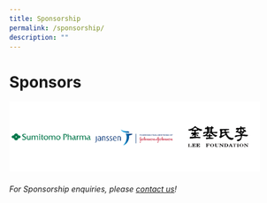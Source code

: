 ```yaml
---
title: Sponsorship
permalink: /sponsorship/
description: ""
---
```

# Sponsors

<div style="display: flex; flex-wrap: wrap;">
    <div style="flex-basis: 30%; max-width: 30%;">
     <a href="https://www.sumitomo-pharma.com/profile/office/sumitomo_pharma_asiapacific.html"><img alt="Sumitomo Logo" src="/images/SponsorsLogo/sumitomov2.png"></a>
  </div>
	<div style="flex-basis: 30%; max-width: 30%;">
   <img alt="logo" src="/images/SponsorsLogo/johnsonv2.png">
  </div>
	<div style="flex-basis: 30%; max-width: 30%;">
		<img alt="logo" src="/images/SponsorsLogo/leefoundationv2.png">
  </div>
	</div>

###### For Sponsorship enquiries, please [contact us](/contact-us-customised/)!